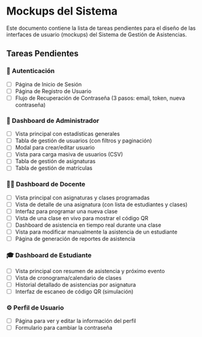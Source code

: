 # Mockups del Sistema

Este documento contiene la lista de tareas pendientes para el diseño de las interfaces de usuario (mockups) del Sistema de Gestión de Asistencias.

## Tareas Pendientes

### 🔑 Autenticación

- [ ] Página de Inicio de Sesión
- [ ] Página de Registro de Usuario
- [ ] Flujo de Recuperación de Contraseña (3 pasos: email, token, nueva contraseña)

### 👤 Dashboard de Administrador

- [ ] Vista principal con estadísticas generales
- [ ] Tabla de gestión de usuarios (con filtros y paginación)
- [ ] Modal para crear/editar usuario
- [ ] Vista para carga masiva de usuarios (CSV)
- [ ] Tabla de gestión de asignaturas
- [ ] Tabla de gestión de matrículas

### 👨‍🏫 Dashboard de Docente

- [ ] Vista principal con asignaturas y clases programadas
- [ ] Vista de detalle de una asignatura (con lista de estudiantes y clases)
- [ ] Interfaz para programar una nueva clase
- [ ] Vista de una clase en vivo para mostrar el código QR
- [ ] Dashboard de asistencia en tiempo real durante una clase
- [ ] Vista para modificar manualmente la asistencia de un estudiante
- [ ] Página de generación de reportes de asistencia

### 🎓 Dashboard de Estudiante

- [ ] Vista principal con resumen de asistencia y próximo evento
- [ ] Vista de cronograma/calendario de clases
- [ ] Historial detallado de asistencias por asignatura
- [ ] Interfaz de escaneo de código QR (simulación)

### ⚙️ Perfil de Usuario

- [ ] Página para ver y editar la información del perfil
- [ ] Formulario para cambiar la contraseña
